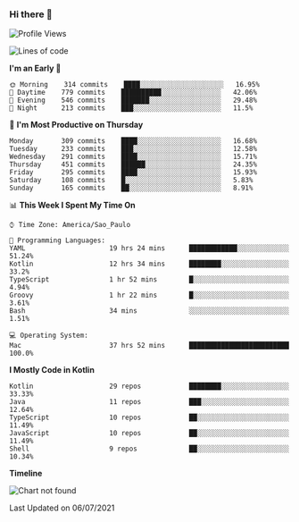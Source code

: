 ### Hi there 👋

<!--
**fernandonogueira/fernandonogueira** is a ✨ _special_ ✨ repository because its `README.md` (this file) appears on your GitHub profile.

Here are some ideas to get you started:

- 🔭 I’m currently working on ...
- 🌱 I’m currently learning ...
- 👯 I’m looking to collaborate on ...
- 🤔 I’m looking for help with ...
- 💬 Ask me about ...
- 📫 How to reach me: ...
- 😄 Pronouns: ...
- ⚡ Fun fact: ...
-->

<!--START_SECTION:waka-->
![Profile Views](http://img.shields.io/badge/Profile%20Views-3-blue)

![Lines of code](https://img.shields.io/badge/From%20Hello%20World%20I%27ve%20Written-458348%20lines%20of%20code-blue)

**I'm an Early 🐤** 

```text
🌞 Morning    314 commits    ████░░░░░░░░░░░░░░░░░░░░░   16.95% 
🌆 Daytime    779 commits    ██████████░░░░░░░░░░░░░░░   42.06% 
🌃 Evening    546 commits    ███████░░░░░░░░░░░░░░░░░░   29.48% 
🌙 Night      213 commits    ███░░░░░░░░░░░░░░░░░░░░░░   11.5%

```
📅 **I'm Most Productive on Thursday** 

```text
Monday       309 commits    ████░░░░░░░░░░░░░░░░░░░░░   16.68% 
Tuesday      233 commits    ███░░░░░░░░░░░░░░░░░░░░░░   12.58% 
Wednesday    291 commits    ████░░░░░░░░░░░░░░░░░░░░░   15.71% 
Thursday     451 commits    ██████░░░░░░░░░░░░░░░░░░░   24.35% 
Friday       295 commits    ████░░░░░░░░░░░░░░░░░░░░░   15.93% 
Saturday     108 commits    █░░░░░░░░░░░░░░░░░░░░░░░░   5.83% 
Sunday       165 commits    ██░░░░░░░░░░░░░░░░░░░░░░░   8.91%

```


📊 **This Week I Spent My Time On** 

```text
⌚︎ Time Zone: America/Sao_Paulo

💬 Programming Languages: 
YAML                     19 hrs 24 mins      ████████████░░░░░░░░░░░░░   51.24% 
Kotlin                   12 hrs 34 mins      ████████░░░░░░░░░░░░░░░░░   33.2% 
TypeScript               1 hr 52 mins        █░░░░░░░░░░░░░░░░░░░░░░░░   4.94% 
Groovy                   1 hr 22 mins        █░░░░░░░░░░░░░░░░░░░░░░░░   3.61% 
Bash                     34 mins             ░░░░░░░░░░░░░░░░░░░░░░░░░   1.51%

💻 Operating System: 
Mac                      37 hrs 52 mins      █████████████████████████   100.0%

```

**I Mostly Code in Kotlin** 

```text
Kotlin                   29 repos            ████████░░░░░░░░░░░░░░░░░   33.33% 
Java                     11 repos            ███░░░░░░░░░░░░░░░░░░░░░░   12.64% 
TypeScript               10 repos            ██░░░░░░░░░░░░░░░░░░░░░░░   11.49% 
JavaScript               10 repos            ██░░░░░░░░░░░░░░░░░░░░░░░   11.49% 
Shell                    9 repos             ██░░░░░░░░░░░░░░░░░░░░░░░   10.34%

```


**Timeline**

![Chart not found](https://raw.githubusercontent.com/fernandonogueira/fernandonogueira/master/charts/bar_graph.png) 


 Last Updated on 06/07/2021
<!--END_SECTION:waka-->
